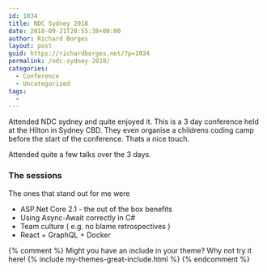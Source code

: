 ```yaml
---
id: 1034
title: NDC Sydney 2018
date: 2018-09-21T20:55:38+00:00
author: Richard Borges
layout: post
guid: https://richardborges.net/?p=1034
permalink: /ndc-sydney-2018/
categories:
  - Conference
  - Uncategorized
tags:
  - 
---
```


Attended NDC sydney and quite enjoyed it. This is a 3 day conference held at the Hilton in Sydney CBD. They even organise a childrens coding camp before the start of the conference. Thats a nice touch.

Attended quite a few talks over the 3 days.

### The sessions
The ones that stand out for me were
- ASP.Net Core 2.1 - the out of the box benefits
- Using Async-Await correctly in C#
- Team culture ( e.g. no blame retrospectives )
- React + GraphQL + Docker

{% comment %}
Might you have an include in your theme? Why not try it here!
{% include my-themes-great-include.html %}
{% endcomment %}
